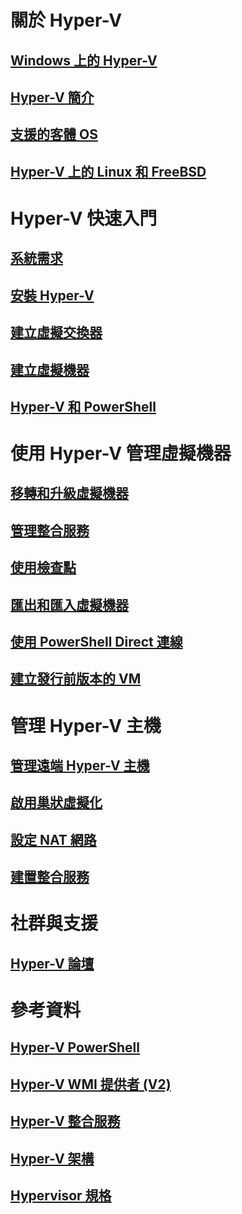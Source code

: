 # 關於 Hyper-V
## [Windows 上的 Hyper-V](./windows_welcome.md)
## [Hyper-V 簡介](./about/hyperv_on_windows.md)
## [支援的客體 OS](about/supported_guest_os.md)
## [Hyper-V 上的 Linux 和 FreeBSD](https://technet.microsoft.com/library/dn531030.aspx)
# Hyper-V 快速入門
## [系統需求](quick_start/walkthrough_compatibility.md)
## [安裝 Hyper-V](quick_start/walkthrough_install.md)
## [建立虛擬交換器](quick_start/walkthrough_virtual_switch.md)
## [建立虛擬機器](quick_start/walkthrough_create_vm.md)
## [Hyper-V 和 PowerShell](quick_start/walkthrough_powershell.md)
# 使用 Hyper-V 管理虛擬機器
## [移轉和升級虛擬機器](http://aka.ms/upgradevmconfig)
## [管理整合服務](user_guide/managing_ics.md)
## [使用檢查點](user_guide/checkpoints.md)
## [匯出和匯入虛擬機器](user_guide/export_import.md)
## [使用 PowerShell Direct 連線](user_guide/vmsession.md)
## [建立發行前版本的 VM](user_guide/create_pre-release_vm.md) 
# 管理 Hyper-V 主機
## [管理遠端 Hyper-V 主機](user_guide/remote_host_management.md)
## [啟用巢狀虛擬化](user_guide/nesting.md)
## [設定 NAT 網路](user_guide/setup_nat_network.md)
## [建置整合服務](develop/make_mgmt_service.md)
# 社群與支援
## [Hyper-V 論壇](https://social.technet.microsoft.com/Forums/windowsserver/en-US/home?forum=winserverhyperv)
# 參考資料
## [Hyper-V PowerShell](https://technet.microsoft.com/library/hh848559.aspx)
## [Hyper-V WMI 提供者 (V2)](https://msdn.microsoft.com/library/hh850319.aspx)
## [Hyper-V 整合服務](reference/ic_info.md)
## [Hyper-V 架構](https://msdn.microsoft.com/en-us/library/cc768520(v=bts.10).aspx)
## [Hypervisor 規格](reference/tlfs.md)


<!--HONumber=Jun16_HO5-->


